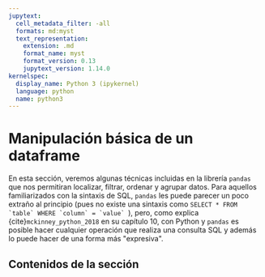 ```yaml
---
jupytext:
  cell_metadata_filter: -all
  formats: md:myst
  text_representation:
    extension: .md
    format_name: myst
    format_version: 0.13
    jupytext_version: 1.14.0
kernelspec:
  display_name: Python 3 (ipykernel)
  language: python
  name: python3
---
```


# Manipulación básica de un dataframe

En esta sección, veremos algunas técnicas incluidas en la librería `pandas` que nos permitiran localizar, filtrar, ordenar y agrupar datos. Para aquellos familiarizados con la sintaxis de SQL, `pandas` les puede parecer un poco extraño al principio (pues no existe una sintaxis como ``SELECT * FROM `table` WHERE `column` = `value` ``), pero, como explica {cite}`mckinney_python_2018` en su capítulo 10, con Python y `pandas` es posible hacer cualquier operación que realiza una consulta SQL y además lo puede hacer de una forma más "expresiva".

## Contenidos de la sección

```{tableofcontents}
```
